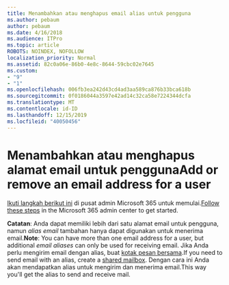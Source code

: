 ```yaml
---
title: Menambahkan atau menghapus email alias untuk pengguna
ms.author: pebaum
author: pebaum
ms.date: 4/16/2018
ms.audience: ITPro
ms.topic: article
ROBOTS: NOINDEX, NOFOLLOW
localization_priority: Normal
ms.assetid: 82c0a06e-86b0-4e8c-8644-59cbc02e7645
ms.custom:
- "9"
- "1"
ms.openlocfilehash: 006fb3ea242d43cd4ad3aa589ca876b33bca618b
ms.sourcegitcommit: 0f0186044a3597e42ad14c32ca58e7224344dcfa
ms.translationtype: MT
ms.contentlocale: id-ID
ms.lasthandoff: 12/15/2019
ms.locfileid: "40050456"
---
```

# <a name="add-or-remove-an-email-address-for-a-user"></a><span data-ttu-id="bb646-102">Menambahkan atau menghapus alamat email untuk pengguna</span><span class="sxs-lookup"><span data-stu-id="bb646-102">Add or remove an email address for a user</span></span>

<span data-ttu-id="bb646-103">[Ikuti langkah berikut ini](https://portal.office.com/AdminPortal/Home#/AssistedGuide/addemailoptions) di pusat admin Microsoft 365 untuk memulai.</span><span class="sxs-lookup"><span data-stu-id="bb646-103">[Follow these steps](https://portal.office.com/AdminPortal/Home#/AssistedGuide/addemailoptions) in the Microsoft 365 admin center to get started.</span></span>

 <span data-ttu-id="bb646-104">**Catatan**: Anda dapat memiliki lebih dari satu alamat email untuk pengguna, namun *alias email* tambahan hanya dapat digunakan untuk menerima email.</span><span class="sxs-lookup"><span data-stu-id="bb646-104">**Note**: You can have more than one email address for a user, but additional  *email aliases*  can only be used for receiving email.</span></span> <span data-ttu-id="bb646-105">Jika Anda perlu mengirim email dengan alias, buat [kotak pesan bersama](https://docs.microsoft.com/office365/admin/email/create-a-shared-mailbox).</span><span class="sxs-lookup"><span data-stu-id="bb646-105">If you need to send email with an alias, create a [shared mailbox](https://docs.microsoft.com/office365/admin/email/create-a-shared-mailbox).</span></span> <span data-ttu-id="bb646-106">Dengan cara ini Anda akan mendapatkan alias untuk mengirim dan menerima email.</span><span class="sxs-lookup"><span data-stu-id="bb646-106">This way you'll get the alias to send and receive mail.</span></span>
  